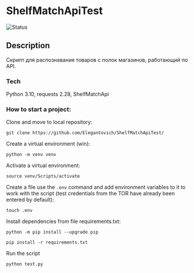 # ShelfMatchApiTest

![Status](https://github.com/elegantovich/ShelfMatchApiTest/actions/workflows/main.yml/badge.svg)
## Description
Скрипт для распознавания товаров с полок магазинов, работающий по API.

### Tech
Python 3.10, requests 2.28, ShelfMatchApi


### How to start a project:

Clone and move to local repository:

```
git clone https://github.com/Elegantovich/ShelfMatchApiTest/
```
Create a virtual environment (win):
```
python -m venv venv
```
Activate a virtual environment:
```
source venv/Scripts/activate
```
Create a file use the `.env` command and add environment variables to it to work with the script (test credentials from the TOR have already been entered by default):
```
touch .env
```
Install dependencies from file requirements.txt:
```
python -m pip install --upgrade pip
```
```
pip install -r requirements.txt
```
Run the script
```
python test.py
```
